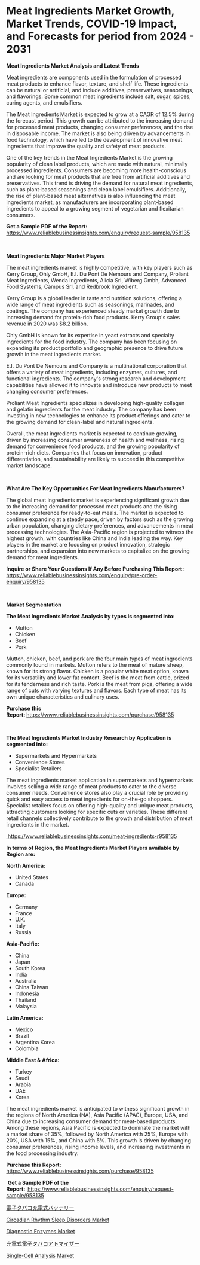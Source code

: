 <p><h1>Meat Ingredients Market Growth, Market Trends, COVID-19 Impact, and Forecasts for period from 2024 - 2031</h1></p><p><strong>Meat Ingredients Market Analysis and Latest Trends</strong></p>
<p><p>Meat ingredients are components used in the formulation of processed meat products to enhance flavor, texture, and shelf life. These ingredients can be natural or artificial, and include additives, preservatives, seasonings, and flavorings. Some common meat ingredients include salt, sugar, spices, curing agents, and emulsifiers.</p><p>The Meat Ingredients Market is expected to grow at a CAGR of 12.5% during the forecast period. This growth can be attributed to the increasing demand for processed meat products, changing consumer preferences, and the rise in disposable income. The market is also being driven by advancements in food technology, which have led to the development of innovative meat ingredients that improve the quality and safety of meat products.</p><p>One of the key trends in the Meat Ingredients Market is the growing popularity of clean label products, which are made with natural, minimally processed ingredients. Consumers are becoming more health-conscious and are looking for meat products that are free from artificial additives and preservatives. This trend is driving the demand for natural meat ingredients, such as plant-based seasonings and clean label emulsifiers. Additionally, the rise of plant-based meat alternatives is also influencing the meat ingredients market, as manufacturers are incorporating plant-based ingredients to appeal to a growing segment of vegetarian and flexitarian consumers.</p></p>
<p><strong>Get a Sample PDF of the Report:&nbsp;</strong> <a href="https://www.reliablebusinessinsights.com/enquiry/request-sample/958135">https://www.reliablebusinessinsights.com/enquiry/request-sample/958135</a></p>
<p>&nbsp;</p>
<p><strong>Meat Ingredients Major Market Players</strong></p>
<p><p>The meat ingredients market is highly competitive, with key players such as Kerry Group, Ohly GmbH, E.I. Du Pont De Nemours and Company, Proliant Meat Ingredients, Wenda Ingredients, Alicia Srl, Wiberg Gmbh, Advanced Food Systems, Campus Srl, and Redbrook Ingredient. </p><p>Kerry Group is a global leader in taste and nutrition solutions, offering a wide range of meat ingredients such as seasonings, marinades, and coatings. The company has experienced steady market growth due to increasing demand for protein-rich food products. Kerry Group's sales revenue in 2020 was $8.2 billion.</p><p>Ohly GmbH is known for its expertise in yeast extracts and specialty ingredients for the food industry. The company has been focusing on expanding its product portfolio and geographic presence to drive future growth in the meat ingredients market.</p><p>E.I. Du Pont De Nemours and Company is a multinational corporation that offers a variety of meat ingredients, including enzymes, cultures, and functional ingredients. The company's strong research and development capabilities have allowed it to innovate and introduce new products to meet changing consumer preferences.</p><p>Proliant Meat Ingredients specializes in developing high-quality collagen and gelatin ingredients for the meat industry. The company has been investing in new technologies to enhance its product offerings and cater to the growing demand for clean-label and natural ingredients.</p><p>Overall, the meat ingredients market is expected to continue growing, driven by increasing consumer awareness of health and wellness, rising demand for convenience food products, and the growing popularity of protein-rich diets. Companies that focus on innovation, product differentiation, and sustainability are likely to succeed in this competitive market landscape.</p></p>
<p>&nbsp;</p>
<p><strong>What Are The Key Opportunities For Meat Ingredients Manufacturers?</strong></p>
<p><p>The global meat ingredients market is experiencing significant growth due to the increasing demand for processed meat products and the rising consumer preference for ready-to-eat meals. The market is expected to continue expanding at a steady pace, driven by factors such as the growing urban population, changing dietary preferences, and advancements in meat processing technologies. The Asia-Pacific region is projected to witness the highest growth, with countries like China and India leading the way. Key players in the market are focusing on product innovation, strategic partnerships, and expansion into new markets to capitalize on the growing demand for meat ingredients.</p></p>
<p><strong>Inquire or Share Your Questions If Any Before Purchasing This Report:</strong> <a href="https://www.reliablebusinessinsights.com/enquiry/pre-order-enquiry/958135">https://www.reliablebusinessinsights.com/enquiry/pre-order-enquiry/958135</a></p>
<p>&nbsp;</p>
<p><strong>Market Segmentation</strong></p>
<p><strong>The Meat Ingredients Market Analysis by types is segmented into:</strong></p>
<p><ul><li>Mutton</li><li>Chicken</li><li>Beef</li><li>Pork</li></ul></p>
<p><p>Mutton, chicken, beef, and pork are the four main types of meat ingredients commonly found in markets. Mutton refers to the meat of mature sheep, known for its strong flavor. Chicken is a popular white meat option, known for its versatility and lower fat content. Beef is the meat from cattle, prized for its tenderness and rich taste. Pork is the meat from pigs, offering a wide range of cuts with varying textures and flavors. Each type of meat has its own unique characteristics and culinary uses.</p></p>
<p><strong>Purchase this Report:&nbsp;</strong><a href="https://www.reliablebusinessinsights.com/purchase/958135">https://www.reliablebusinessinsights.com/purchase/958135</a></p>
<p>&nbsp;</p>
<p><strong>The Meat Ingredients Market Industry Research by Application is segmented into:</strong></p>
<p><ul><li>Supermarkets and Hypermarkets</li><li>Convenience Stores</li><li>Specialist Retailers</li></ul></p>
<p><p>The meat ingredients market application in supermarkets and hypermarkets involves selling a wide range of meat products to cater to the diverse consumer needs. Convenience stores also play a crucial role by providing quick and easy access to meat ingredients for on-the-go shoppers. Specialist retailers focus on offering high-quality and unique meat products, attracting customers looking for specific cuts or varieties. These different retail channels collectively contribute to the growth and distribution of meat ingredients in the market.</p></p>
<p><a href="https://www.reliablebusinessinsights.com/meat-ingredients-r958135">&nbsp;https://www.reliablebusinessinsights.com/meat-ingredients-r958135</a></p>
<p><strong>In terms of Region, the Meat Ingredients Market Players available by Region are:</strong></p>
<p>
    <p> <strong> North America: </strong>
        <ul>
            <li>United States</li>
            <li>Canada</li>
        </ul>
        </p> 
    <p> <strong> Europe: </strong>
        <ul>
            <li>Germany</li>
            <li>France</li>
            <li>U.K.</li>
            <li>Italy</li>
            <li>Russia</li>
        </ul>
        </p> 
    <p> <strong> Asia-Pacific: </strong>
        <ul>
            <li>China</li>
            <li>Japan</li>
            <li>South Korea</li>
            <li>India</li>
            <li>Australia</li>
            <li>China Taiwan</li>
            <li>Indonesia</li>
            <li>Thailand</li>
            <li>Malaysia</li>
        </ul>
        </p> 
    <p> <strong> Latin America: </strong>
        <ul>
            <li>Mexico</li>
            <li>Brazil</li>
            <li>Argentina Korea</li>
            <li>Colombia</li>
        </ul>
        </p> 
    <p> <strong> Middle East & Africa: </strong>
        <ul>
            <li>Turkey</li>
            <li>Saudi</li>
            <li>Arabia</li>
            <li>UAE</li>
            <li>Korea</li>
        </ul>
    </p>
    </p>
<p><p>The meat ingredients market is anticipated to witness significant growth in the regions of North America (NA), Asia Pacific (APAC), Europe, USA, and China due to increasing consumer demand for meat-based products. Among these regions, Asia Pacific is expected to dominate the market with a market share of 35%, followed by North America with 25%, Europe with 20%, USA with 15%, and China with 5%. This growth is driven by changing consumer preferences, rising income levels, and increasing investments in the food processing industry.</p></p>
<p><strong>Purchase this Report: </strong><a href="https://www.reliablebusinessinsights.com/purchase/958135">https://www.reliablebusinessinsights.com/purchase/958135</a></p>
<p>&nbsp;<strong>Get a Sample PDF of the Report:&nbsp;&nbsp;</strong><a href="https://www.reliablebusinessinsights.com/enquiry/request-sample/958135">https://www.reliablebusinessinsights.com/enquiry/request-sample/958135</a></p>
<p><strong></strong></p>
<p><p><a href="https://github.com/LenoraKris2023/Market-Research-Report-List-1/blob/main/132452084398.md">電子タバコ充電式バッテリー</a></p><p><a href="https://www.linkedin.com/pulse/decoding-circadian-rhythm-sleep-disorders-market-metrics-d70zc">Circadian Rhythm Sleep Disorders Market</a></p><p><a href="https://github.com/singletonthaxterkelliehr2df/Market-Research-Report-List-2/blob/main/diagnostic-enzymes-market.md">Diagnostic Enzymes Market</a></p><p><a href="https://github.com/VernieBarton2023/Market-Research-Report-List-1/blob/main/797602884399.md">充電式電子タバコアトマイザー</a></p><p><a href="https://www.linkedin.com/pulse/single-cell-analysis-market-its-cagr-segmentation-global-zf5oc">Single-Cell Analysis Market</a></p></p>
